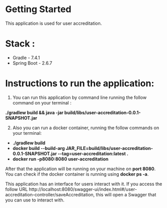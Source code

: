 # Getting Started

This application is used for user accreditation. 

# Stack : 

- Gradle - 7.4.1
- Spring Boot - 2.6.7


# Instructions to run the application: 

1) You can run this application by command line running the follow command on your terminal : 

**./gradlew build && java -jar build/libs/user-accreditation-0.0.1-SNAPSHOT.jar**

2) Also you can run a docker container, running the follow commands on your terminal: 

- **./gradlew build**
- **docker build --build-arg JAR_FILE=build/libs/user-accreditation-0.0.1-SNAPSHOT.jar --tag=user-accreditation:latest .**
- **docker run -p8080:8080 user-accreditation**

After that the application will be running on your machine on **port 8080**. You can check if the docker container is running using **docker ps -a**.

This application has an interface for users interact with it. If you access the follow URL
http://localhost:8080/swagger-ui/index.html#/user-accreditation-controller/saveAccreditation, this will open a Swagger that you can use to interact with. 


